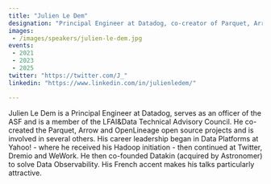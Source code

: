 ```yaml
---
title: "Julien Le Dem"
designation: "Principal Engineer at Datadog, co-creator of Parquet, Arrow and OpenLineage"
images: 
 - /images/speakers/julien-le-dem.jpg
events:
 - 2021
 - 2023
 - 2025
twitter: "https://twitter.com/J_"
linkedin: "https://www.linkedin.com/in/julienledem/"

---
```



Julien Le Dem is a Principal Engineer at Datadog, serves as an officer of the ASF and is a member of the LFAI&Data Technical Advisory Council. He co-created the Parquet, Arrow and OpenLineage open source projects and is involved in several others. His career leadership began in Data Platforms at Yahoo! - where he received his Hadoop initiation - then continued at Twitter, Dremio and WeWork. He then co-founded Datakin (acquired by Astronomer) to solve Data Observability. His French accent makes his talks particularly attractive.